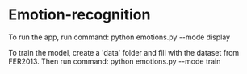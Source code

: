 # Emotion-recognition

To run the app, run command: python emotions.py --mode display

To train the model, create a 'data' folder and fill with the dataset from FER2013. Then run command: python emotions.py --mode train
